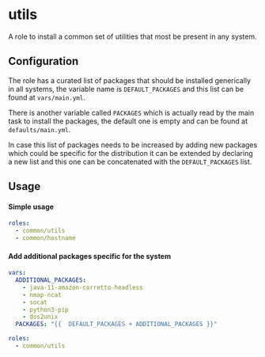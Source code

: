 utils
===

A role to install a common set of utilities that most be present in any system.

Configuration
---

The role has a curated list of packages that should be installed generically in all systems, the 
variable name is `DEFAULT_PACKAGES` and this list can be found at `vars/main.yml`.

There is another variable called `PACKAGES` which is actually read by the main task to install the packages, the 
default one is empty and can be found at `defaults/main.yml`.

In case this list of packages needs to be increased by adding new packages which could be specific for 
the distribution it can be extended by declaring a new list and this one can be concatenated with the `DEFAULT_PACKAGES` 
list.

Usage
---

#### Simple usage

```yaml
roles:
  - common/utils
  - common/hostname
```

#### Add additional packages specific for the system 

```yaml
vars:
  ADDITIONAL_PACKAGES:
    - java-11-amazon-corretto-headless
    - nmap-ncat
    - socat
    - python3-pip
    - dos2unix
  PACKAGES: "{{  DEFAULT_PACKAGES + ADDITIONAL_PACKAGES }}"

roles:
  - common/utils
```
